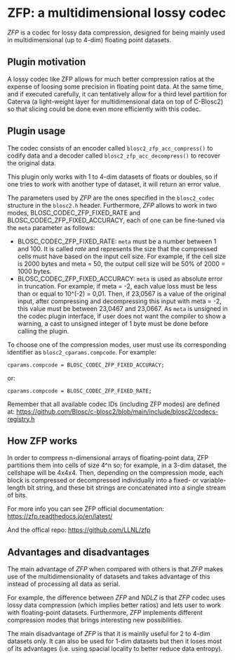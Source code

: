 ZFP: a multidimensional lossy codec
=============================================================================

*ZFP* is a codec for lossy data compression, designed for being mainly used in multidimensional (up to 4-dim) floating point datasets.

Plugin motivation
--------------------

A lossy codec like ZFP allows for much better compression ratios at the expense of loosing some precision in floating point data.  At the same time, and if executed carefully, it can tentatively allow for a third level partition for Caterva (a light-weight layer for multidimensional data on top of C-Blosc2) so that slicing could be done even more efficiently with this codec.

Plugin usage
-------------------

The codec consists of an encoder called `blosc2_zfp_acc_compress()` to codify data and
a decoder called `blosc2_zfp_acc_decompress()` to recover the original data.

This plugin only works with 1 to 4-dim datasets of floats or doubles, so if one tries to work with another type of dataset, it will return an error value.

The parameters used by *ZFP* are the ones specified in the `blosc2_codec` structure in the `blosc2.h` header.
Furthermore, *ZFP* allows to work in two modes, BLOSC_CODEC_ZFP_FIXED_RATE and BLOSC_CODEC_ZFP_FIXED_ACCURACY, each of one can be fine-tuned via the `meta` parameter as follows:

- BLOSC_CODEC_ZFP_FIXED_RATE: `meta` must be a number between 1 and 100. It is called *rate* and represents the size that the compressed cells must have based on the input cell size. For example, if the cell size is 2000 bytes and meta = 50, the output cell size will be 50% of 2000 = 1000 bytes.
- BLOSC_CODEC_ZFP_FIXED_ACCURACY: `meta` is used as absolute error in truncation.  For example, if meta = -2, each value loss must be less than or equal to 10^(-2) = 0,01. Then, if 23,0567 is a value of the original input, after compressing and decompressing this input with meta = -2, this value must be between 23,0467 and 23,0667. As `meta` is unsigned in the codec plugin interface, if user does not want the compiler to show a warning, a cast to unsigned integer of 1 byte must be done before calling the plugin.

To choose one of the compression modes, user must use its corresponding identifier as `blosc2_cparams.compcode`. For example:

    cparams.compcode = BLOSC_CODEC_ZFP_FIXED_ACCURACY;
    
or:

    cparams.compcode = BLOSC_CODEC_ZFP_FIXED_RATE;

Remember that all available codec IDs (including ZFP modes) are defined at:
https://github.com/Blosc/c-blosc2/blob/main/include/blosc2/codecs-registry.h


How ZFP works
-------------------

In order to compress n-dimensional arrays of floating-point data, ZFP partitions them into cells of size 4^n so; for example, in a 3-dim dataset, the cellshape will be 4x4x4.
Then, depending on the compression mode, each block is compressed or decompressed individually into a fixed- or variable-length bit string, and these bit strings are concatenated into a single stream of bits.

For more info you can see ZFP official documentation:
https://zfp.readthedocs.io/en/latest/

And the offical repo:
https://github.com/LLNL/zfp

Advantages and disadvantages
------------------------------

The main advantage of *ZFP* when compared with others is that *ZFP*
makes use of the multidimensionality of datasets and takes advantage of this instead of
processing all data as serial.

For example, the difference between *ZFP* and *NDLZ* is that *ZFP* codec uses lossy data compression (which implies better ratios) and lets user to work with floating-point datasets.
Furthermore, *ZFP* implements different compression modes that brings interesting new possibilities.

The main disadvantage of *ZFP* is that it is mainlly useful for 2 to 4-dim datasets only. It can also be used for 1-dim datasets but then it loses most of its advantages (i.e. using spacial locality to better reduce data entropy).
